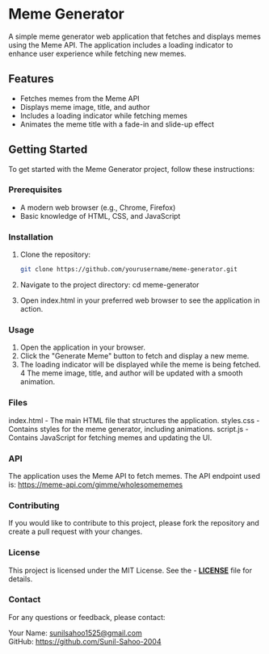 # Meme Generator

A simple meme generator web application that fetches and displays memes using the Meme API. The application includes a loading indicator to enhance user experience while fetching new memes.

## Features

- Fetches memes from the Meme API
- Displays meme image, title, and author
- Includes a loading indicator while fetching memes
- Animates the meme title with a fade-in and slide-up effect

## Getting Started

To get started with the Meme Generator project, follow these instructions:

### Prerequisites

- A modern web browser (e.g., Chrome, Firefox)
- Basic knowledge of HTML, CSS, and JavaScript

### Installation

1. Clone the repository:

   ```bash
   git clone https://github.com/yourusername/meme-generator.git
2. Navigate to the project directory:
   cd meme-generator
3. Open index.html in your preferred web browser to see the application in action.

### Usage

1. Open the application in your browser.
2. Click the "Generate Meme" button to fetch and display a new meme.
3. The loading indicator will be displayed while the meme is being fetched.
4 The meme image, title, and author will be updated with a smooth animation.

### Files

index.html - The main HTML file that structures the application.
styles.css - Contains styles for the meme generator, including animations.
script.js - Contains JavaScript for fetching memes and updating the UI.

### API
The application uses the Meme API to fetch memes. The API endpoint used is:
   https://meme-api.com/gimme/wholesomememes
   
### Contributing
If you would like to contribute to this project, please fork the repository and create a pull request with your changes.

### License
This project is licensed under the MIT License. See the - **[LICENSE](LICENSE)** file for details.

### Contact
For any questions or feedback, please contact:

Your Name: sunilsahoo1525@gmail.com <br>
GitHub: https://github.com/Sunil-Sahoo-2004
